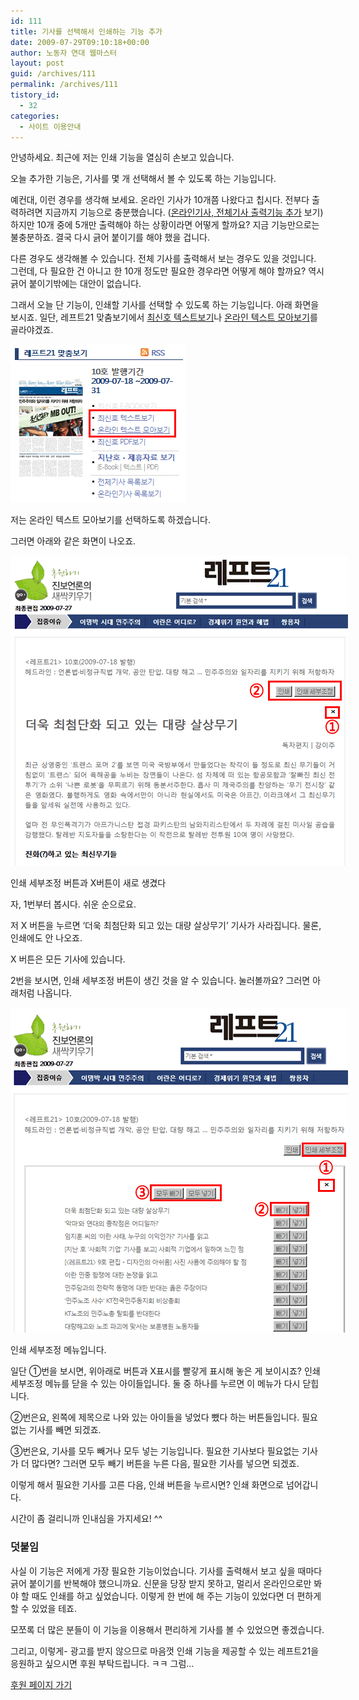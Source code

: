 ```yaml
---
id: 111
title: 기사를 선택해서 인쇄하는 기능 추가
date: 2009-07-29T09:10:18+00:00
author: 노동자 연대 웹마스터
layout: post
guid: /archives/111
permalink: /archives/111
tistory_id:
  - 32
categories:
  - 사이트 이용안내
---
```

안녕하세요. 최근에 저는 인쇄 기능을 열심히 손보고 있습니다.

오늘 추가한 기능은, 기사를 몇 개 선택해서 볼 수 있도록 하는 기능입니다.

예컨대, 이런 경우를 생각해 보세요. 온라인 기사가 10개쯤 나왔다고 칩시다. 전부다 출력하려면 지금까지 기능으로 충분했습니다. (<a target="_blank" href="31">온라인기사, 전체기사 출력기능 추가</a>&nbsp;보기) 하지만 10개 중에 5개만 출력해야 하는 상황이라면 어떻게 할까요? 지금 기능만으로는 불충분하죠. 결국 다시 긁어 붙이기를 해야 했을 겁니다.

다른 경우도 생각해볼 수 있습니다. 전체 기사를 출력해서 보는 경우도 있을 것입니다. 그런데, 다 필요한 건 아니고 한 10개 정도만 필요한 경우라면 어떻게 해야 할까요? 역시 긁어 붙이기밖에는 대안이 없습니다.

그래서 오늘 단 기능이, 인쇄할 기사를 선택할 수 있도록 하는 기능입니다. 아래 화면을 보시죠. 일단, 레프트21 맞춤보기에서 <a target="_blank" href="http://wspaper.org/5_viewtext.php" class="broken_link">최신호 텍스트보기</a>나 <a target="_blank" href="http://wspaper.org/5_viewtext.php?option=online" class="broken_link">온라인 텍스트 모아보기</a>를 골라야겠죠.

<img src="/wp-content/uploads/1/cfile9.uf.1661E74B4D084715017BAF.gif" class="aligncenter" width="280" height="253" alt="레프트21 맞춤보기" />

저는 온라인 텍스트 모아보기를 선택하도록 하겠습니다.

그러면 아래와 같은 화면이 나오죠.

<div style="width: 550px" class="wp-caption aligncenter">
  <img src="/wp-content/uploads/1/cfile24.uf.1965E9484D084715089299.gif" width="540" height="496" alt="온라인 텍스트 모아보기" />
  
  <p class="wp-caption-text">
    인쇄 세부조정 버튼과 X버튼이 새로 생겼다
  </p>
</div>

자, 1번부터 봅시다. 쉬운 순으로요.

저 X 버튼을 누르면 ‘더욱 최첨단화 되고 있는 대량 살상무기’ 기사가 사라집니다. 물론, 인쇄에도 안 나오죠.

X 버튼은 모든 기사에 있습니다.

2번을 보시면, 인쇄 세부조정 버튼이 생긴 것을 알 수 있습니다. 눌러볼까요? 그러면 아래처럼 나옵니다.

<div style="width: 550px" class="wp-caption aligncenter">
  <img src="/wp-content/uploads/1/cfile4.uf.131EA3504D084716257699.gif" width="540" height="520" alt="인쇄 세부조정 메뉴입니다." />
  
  <p class="wp-caption-text">
    인쇄 세부조정 메뉴입니다.
  </p>
</div>

일단 ①번을 보시면, 위아래로 버튼과 X표시를 빨갛게 표시해 놓은 게 보이시죠? 인쇄 세부조정 메뉴를 닫을 수 있는 아이들입니다. 둘 중 하나를 누르면 이 메뉴가 다시 닫힙니다.

②번은요, 왼쪽에 제목으로 나와 있는 아이들을 넣었다 뺐다 하는 버튼들입니다. 필요 없는 기사를 빼면 되겠죠.

③번은요, 기사를 모두 빼거나 모두 넣는 기능입니다. 필요한 기사보다 필요없는 기사가 더 많다면? 그러면 모두 빼기 버튼을 누른 다음, 필요한 기사를 넣으면 되겠죠.

이렇게 해서 필요한 기사를 고른 다음, 인쇄 버튼을 누르시면? 인쇄 화면으로 넘어갑니다.

시간이 좀 걸리니까 인내심을 가지세요! ^^

### 덧붙임

사실 이 기능은 저에게 가장 필요한 기능이었습니다. 기사를 출력해서 보고 싶을 때마다 긁어 붙이기를 반복해야 했으니까요. 신문을 당장 받지 못하고, 멀리서 온라인으로만 봐야 할 때도 인쇄를 하고 싶었습니다. 이렇게 한 번에 해 주는 기능이 있었다면 더 편하게 할 수 있었을 테죠.

모쪼록 더 많은 분들이 이 기능을 이용해서 편리하게 기사를 볼 수 있었으면 좋겠습니다.

그리고, 이렇게- 광고를 받지 않으므로 마음껏 인쇄 기능을 제공할 수 있는 레프트21을 응원하고 싶으시면 후원 부탁드립니다. ㅋㅋ 그럼&#8230;

<a target="_blank" href="http://wspaper.org/B_support.php?from=webmasterBlog">후원 페이지 가기</a>